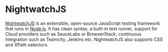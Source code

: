 # NightwatchJS

[NightwatchJS](http://nightwatchjs.org/) is an extensible, open-source JavaScript testing framework that runs in [Node.js](NODEJS.md). It has clean syntax, a built-in test runner, support for Cloud providers such as SauceLabs or BrowserStack, continuous integration such as Teamcity, Jenkins etc. NightwatchJS also supports CSS and XPath selectors.
